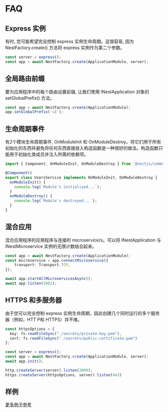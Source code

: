 # FAQ

## Express 实例

有时, 您可能希望完全控制 express 实例生命周期。这很容易, 因为 NestFactory.create() 方法将 express 实例作为第二个参数。

```typescript
const server = express();
const app = await NestFactory.create(ApplicationModule, server);
```

## 全局路由前缀

要为应用程序中的每个路由设置前缀, 让我们使用 INestApplication 对象的 setGlobalPrefix() 方法。

```typescript
const app = await NestFactory.create(ApplicationModule);
app.setGlobalPrefix('v1');
```


## 生命周期事件

有2个模块生命周期事件, OnModuleInit 和 OnModuleDestroy。将它们用于所有初始化的东西并避免将任何东西直接放入构造函数是一种很好的做法。构造函数只能用于初始化类成员并注入所需的依赖项。

```typescript
import { Component, OnModuleInit, OnModuleDestroy } from '@nestjs/common';

@Component()
export class UsersService implements OnModuleInit, OnModuleDestroy {
  onModuleInit() {
    console.log(`Module's initialized...`);
  }
  onModuleDestroy() {
    console.log(`Module's destroyed...`);
  }
}
```



## 混合应用

混合应用程序的应用程序与连接的 microservice/s。可以将 INestApplication 与 INestMicroservice 实例的无限计数结合起来。

```typescript
const app = await NestFactory.create(ApplicationModule);
const microservice = app.connectMicroservice({
    transport: Transport.TCP,
});

await app.startAllMicroservicesAsync();
await app.listen(3001);
```

## HTTPS 和多服务器

由于您可以完全控制 express 实例生命周期，因此创建几个同时运行的多个服务器（例如，HTT P和 HTTPS）并不难。

```typescript
const httpsOptions = {
  key: fs.readFileSync("./secrets/private-key.pem"),
  cert: fs.readFileSync("./secrets/public-certificate.pem")
};

const server = express();
const app = await NestFactory.create(ApplicationModule, server);
await app.init();

http.createServer(server).listen(3000);
https.createServer(httpsOptions, server).listen(443)
```

## 样例

[更多例子参考](https://github.com/nestjs/nest/tree/master/examples)

